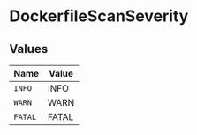 # DockerfileScanSeverity


## Values

| Name    | Value   |
| ------- | ------- |
| `INFO`  | INFO    |
| `WARN`  | WARN    |
| `FATAL` | FATAL   |